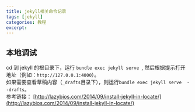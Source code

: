 ```yaml
---
title: jekyll相关命令记录
tags: [jekyll]
categories: 教程
excerpt: 
---
```


## 本地调试
cd 到 jekyll 的根目录下，运行 `bundle exec jekyll serve `, 然后根据提示打开地址（例如：`http://127.0.0.1:4000`）。  
如果需要查看草稿内容（`_drafts`目录下），则运行`bundle exec jekyll serve  --drafts`。  
参考链接： [http://lazybios.com/2014/09/install-jekyll-in-locate/](http://lazybios.com/2014/09/install-jekyll-in-locate/)

















